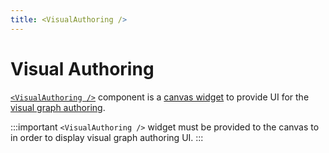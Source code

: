 ```yaml
---
title: <VisualAuthoring />
---
```


# Visual Authoring

[`<VisualAuthoring />`](/docs/api/workspace/functions/VisualAuthoring) component is a [canvas widget](/docs/components/canvas.md) to provide UI for the [visual graph authoring](/docs/concepts/graph-authoring.md).

:::important
`<VisualAuthoring />` widget must be provided to the canvas to in order to display visual graph authoring UI.
:::
